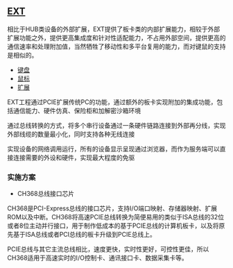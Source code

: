 ﻿## [EXT](https://github.com/lite-life/elite) 

相比于HUB类设备的外部扩展，EXT提供了板卡类的内部扩展能力，相较于外部扩展功能之外，提供更高集成度和针对性适配能力，不占用外部空间，提供更高的通信速率和处理附加值，当然牺牲了移动性和多平台复用的能力，而对键鼠的支持是相似的。

- [键盘](../keyboard) 
- [鼠标](../mouse) 
- [扩展](../hub) 

EXT工程通过PCIE扩展传统PC的功能，通过额外的板卡实现附加的集成功能，包括通信能力、硬件仿真、保险柜和加解密沙箱环境

通过总线转换的方式，将多个串行设备通过一条硬件链路连接到外部再分线，实现外部线缆的数量最小化，同时支持各种无线连接

实现设备的网络调用运行，所有的设备显示呈现通过浏览器，而作为服务端可以直接连接需要的外设和硬件，实现最大程度的免驱


### 实施方案

- CH368总线接口芯片

CH368是PCI-Express总线的接口芯片，支持I/O端口映射、存储器映射、扩展ROM以及中断。CH368将高速PCIE总线转换为简便易用的类似于ISA总线的32位或者8位主动并行接口，用于制作低成本的基于PCIE总线的计算机板卡，以及将原先基于ISA总线或者PCI总线的板卡升级到PCIE总线上。

PCIE总线与其它主流总线相比，速度更快，实时性更好，可控性更佳，所以CH368适用于高速实时的I/O控制卡、通讯接口卡、数据采集卡等。